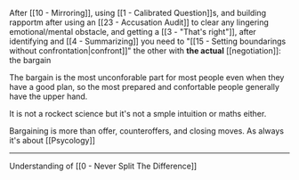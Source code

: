 After [[10 - Mirroring]], using [[1 - Calibrated Question]]s, and building rapportm after using an [[23 - Accusation Audit]] to clear any lingering emotional/mental obstacle, and getting a [[3 - "That's right"]], after identifying and [[4 - Summarizing]] you need to "[[15 - Setting boundarings without confrontation|confront]]" the other with **the actual** [[negotiation]]: the bargain

The bargain is the most unconforable part for most people even when they have a good plan, so the most prepared and confortable people generally have the upper hand.

It is not a rockect science but it's not a smple intuition or maths either.

Bargaining is more than offer, counteroffers, and closing moves. As always it's about [[Psycology]]

---

Understanding of [[0 - Never Split The Difference]]

